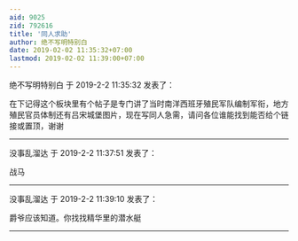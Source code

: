 ```yaml
---
aid: 9025
zid: 792616
title: '同人求助'
author: 绝不写明特别白
date: 2019-02-02 11:35:32+07:00
lastmod: 2019-02-02 11:39:00+07:00
---
```


绝不写明特别白 于 2019-2-2 11:35:32 发表了：

在下记得这个板块里有个帖子是专门讲了当时南洋西班牙殖民军队编制军衔，地方殖民官员体制还有吕宋城堡图片，现在写同人急需，请问各位谁能找到能否给个链接或置顶，谢谢

---------

没事乱溜达 于 2019-2-2 11:37:51 发表了：

战马

---------

没事乱溜达 于 2019-2-2 11:39:10 发表了：

爵爷应该知道。你找找精华里的潜水艇

---------

